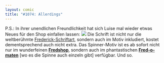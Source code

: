 ```yaml
---
layout: comic
title: "#1074: Allerdings"
---
```


P.S.:
In ihrer unendlichen Freundlichkeit hat sich Luise mal wieder etwas Neues für den Shop einfallen lassen: 
<a href="http://fredshop.spreadshirt.net/de/DE/Shop/Article/Index/article/Spinner-7341339"><img src="http://cache.spreadshirt.net/image.php?type=image&partner_id=393193&product_id=8501983&img_id=1&size=huge&bgcolor_images=white"></a>
Die Schrift ist nicht nur die weltberühmte <a href="http://www.fonflatter.de/dateien/frederick.ttf">Frederick-Schriftart</a>, sondern auch im Motiv inkludiert, kostet dementsprechend auch nicht extra.
Das Spinner-Motiv ist es ab sofort nicht nur im wunderfeinen <a href="http://fredshop.spreadshirt.net/de/DE/Shop/Article/Index/article/Spinner-7341339"><strong>Fredshop</strong></a>, sondern auch im phantastischen <a href="http://fred-o-mat.spreadshirt.net/-/-/Shop/"><strong>Fred-o-maten</strong></a> [wo es die Spinne auch einzeln gibt] verfügbar.
Und so.
